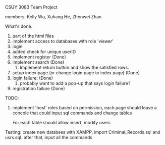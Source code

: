 CSUY 3083 Team Project

members: Kelly Wu, Xuhang He, Zhenwei Zhan

What's done: 

1. part of the html files 
2. implement access to databases with role 'viewer'
3. login
4. added check for unique userID
5. implement register (Done)
6. implement search (Done)
	1. Implement return button and show the satisfied rows.
7. setup index page (or change login page to index page) (Done)
8. login failure: (Done)
	1. probably want to add a pop-up that says login failure? 
9. registration failure (Done)

TODO:
1. implement 'host' roles
	based on permission, each page should leave a concole that could input sql commands and change tables

	For each table should allow insert, modify users

Testing: 
create new databses with XAMPP, import Criminal_Records.sql and usrs.sql. 
after that, input all the commands
